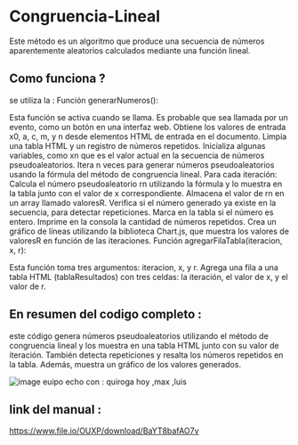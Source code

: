 # Congruencia-Lineal
Este método es un algoritmo que produce una secuencia de números aparentemente aleatorios calculados mediante una función lineal.

## Como funciona ?
se utiliza la : Función generarNumeros():

Esta función se activa cuando se llama. Es probable que sea llamada por un evento, como un botón en una interfaz web.
Obtiene los valores de entrada x0, a, c, m, y n desde elementos HTML de entrada en el documento.
Limpia una tabla HTML y un registro de números repetidos.
Inicializa algunas variables, como xn que es el valor actual en la secuencia de números pseudoaleatorios.
Itera n veces para generar números pseudoaleatorios usando la fórmula del método de congruencia lineal. Para cada iteración:
Calcula el número pseudoaleatorio rn utilizando la fórmula y lo muestra en la tabla junto con el valor de x correspondiente.
Almacena el valor de rn en un array llamado valoresR.
Verifica si el número generado ya existe en la secuencia, para detectar repeticiones.
Marca en la tabla si el número es entero.
Imprime en la consola la cantidad de números repetidos.
Crea un gráfico de líneas utilizando la biblioteca Chart.js, que muestra los valores de valoresR en función de las iteraciones.
Función agregarFilaTabla(iteracion, x, r):

Esta función toma tres argumentos: iteracion, x, y r.
Agrega una fila a una tabla HTML (tablaResultados) con tres celdas: la iteración, el valor de x, y el valor de r.

## En resumen del codigo completo :

este código genera números pseudoaleatorios utilizando el método de congruencia lineal y los muestra en una tabla HTML junto con su valor de iteración. También detecta repeticiones y resalta los números repetidos en la tabla. Además, muestra un gráfico de los valores generados.

![image](https://github.com/AxelAceves/Congruencia-Lineal/assets/149019864/28fcb8b3-9bab-4490-9277-e677d52557bb)
euipo echo con :
quiroga hoy ,max ,luis
## link del manual : 
https://www.file.io/OUXP/download/BaYT8bafAO7v 
